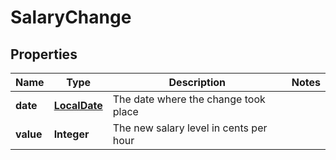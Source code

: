 # SalaryChange

## Properties
Name | Type | Description | Notes
------------ | ------------- | ------------- | -------------
**date** | [**LocalDate**](LocalDate.md) | The date where the change took place | 
**value** | **Integer** | The new salary level in cents per hour | 
